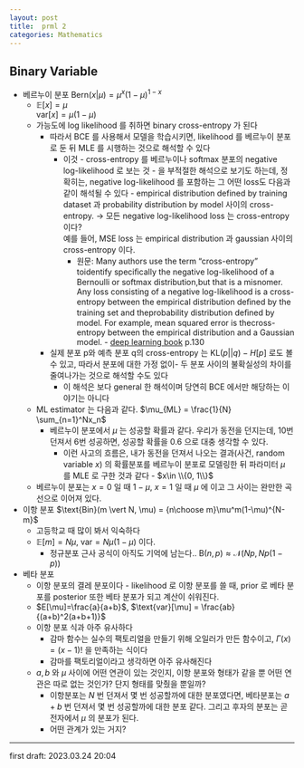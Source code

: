 ```yaml
---
layout: post
title:  prml 2
categories: Mathematics
---
```


## Binary Variable
- 베르누이 분포 $\text{Bern}(x \vert \mu) = \mu^x(1-\mu)^{1-x}$
  - $\mathbb E[x] = \mu$  
  $\text{var}[x] = \mu(1-\mu)$
  - 가능도에 log likelihood 를 취하면 binary cross-entropy 가 된다
    - 따라서 BCE 를 사용해서 모델을 학습시키면, likelihood 를 베르누이 분포로 둔 뒤 MLE 를 시행하는 것으로 해석할 수 있다
      - 이것 - cross-entropy 를 베르누이나 softmax 분포의 negative log-likelihood 로 보는 것 - 을 부적절한 해석으로 보기도 하는데, 정확히는, negative log-likelihood 를 포함하는 그 어떤 loss도 다음과 같이 해석될 수 있다 - empirical distribution defined by training dataset 과 probability distribution by model 사이의 cross-entropy.
      $\rightarrow$ 모든 negative log-likelihood loss 는 cross-entropy 이다?  
      예를 들어, MSE loss 는 empirical distribution 과 gaussian 사이의 cross-entropy 이다.
        - 원문: Many authors use the term “cross-entropy” toidentify speciﬁcally the negative log-likelihood of a Bernoulli or softmax distribution,but that is a misnomer. Any loss consisting of a negative log-likelihood is a cross-entropy between the empirical distribution deﬁned by the training set and theprobability distribution deﬁned by model. For example, mean squared error is thecross-entropy between the empirical distribution and a Gaussian model. - [deep learning book](https://www.deeplearningbook.org/contents/ml.html) p.130
    - 실제 분포 p와 예측 분포 q의 cross-entropy 는 $\text{KL}(p\vert\vert q) - H[p]$ 로도 볼 수 있고, 따라서 분포에 대한 가정 없이- 두 분포 사이의 불확실성의 차이를 줄여나가는 것으로 해석할 수도 있다
      - 이 해석은 보다 general 한 해석이며 당연히 BCE 에서만 해당하는 이야기는 아니다
  - ML estimator 는 다음과 같다. $\mu_{ML} = \frac{1}{N} \sum_{n=1}^Nx_n$
    - 베르누이 분포에서 $\mu$ 는 성공할 확률과 같다. 우리가 동전을 던지는데, 10번 던져서 6번 성공하면, 성공할 확률을 0.6 으로 대충 생각할 수 있다.
      - 이런 사고의 흐름은, 내가 동전을 던져서 나오는 결과(사건, random variable $x$) 의 확률분포를 베르누이 분포로 모델링한 뒤 파라미터 $\mu$ 를 MLE 로 구한 것과 같다 - $x\in \\{0, 1\\}$
  - 베르누이 분포는 $x=0$ 일 때 $1-\mu$, $x=1$ 일 때 $\mu$ 에 이고 그 사이는 완만한 곡선으로 이어져 있다.
- 이항 분포 $\text{Bin}(m \vert N, \mu) = {n\choose m}\mu^m(1-\mu)^{N-m}$
  - 고등학교 때 많이 봐서 익숙하다
  - $\mathbb E[m] = N\mu$, $\text{var} = N\mu(1-\mu)$ 이다.
    - 정규분포 근사 공식이 아직도 기억에 남는다.. $\text{B}(n, p) \approx \mathcal N(Np, Np(1-p))$
- 베타 분포
  - 이항 분포의 결레 분포이다 - likelihood 로 이항 분포를 쓸 때, prior 로 베타 분포를 posterior 또한 베타 분포가 되고 계산이 쉬워진다.
  - $E[\mu]=\frac{a}{a+b}$, $\text{var}[\mu] = \frac{ab}{(a+b)^2(a+b+1)}$
  - 이항 분포 식과 아주 유사하다
    - 감마 함수는 실수의 팩토리얼을 만들기 위해 오일러가 만든 함수이고, $\Gamma(x) = (x-1)!$ 을 만족하는 식이다
    - 감마를 팩토리얼이라고 생각하면 아주 유사해진다
  - $a, b$ 와 $\mu$ 사이에 어떤 연관이 있는 것인지, 이항 분포와 형태가 같을 뿐 어떤 연관은 따로 없는 것인가? 단지 형태를 맞췄을 뿐일까?
    - 이항분포는 $N$ 번 던져서 몇 번 성공할까에 대한 분포였다면, 베타분포는 $a+b$ 번 던져서 몇 번 성공할까에 대한 분포 같다. 그리고 후자의 분포는 곧 전자에서 $\mu$ 의 분포가 된다.
    - 어떤 관계가 있는 거지?

---

first draft: 2023.03.24 20:04